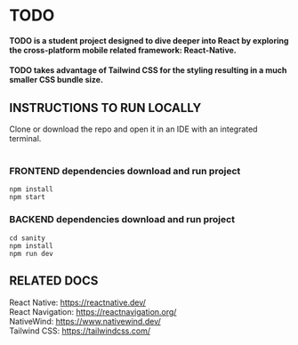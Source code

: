 # **TODO**

#### TODO is a student project designed to dive deeper into React by exploring the cross-platform mobile related framework: React-Native.

#### TODO takes advantage of Tailwind CSS for the styling resulting in a much smaller CSS bundle size.

## **INSTRUCTIONS TO RUN LOCALLY**

Clone or download the repo and open it in an IDE with an integrated terminal. <br><br>

### **FRONTEND** dependencies download and run project

```
npm install
npm start

```

### **BACKEND** dependencies download and run project

```
cd sanity
npm install
npm run dev

```

## **RELATED DOCS**

React Native: https://reactnative.dev/ <br>
React Navigation: https://reactnavigation.org/ <br>
NativeWind: https://www.nativewind.dev/ <br>
Tailwind CSS: https://tailwindcss.com/ <br>
